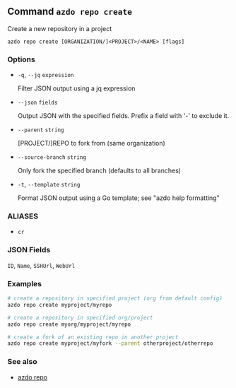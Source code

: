 ## Command `azdo repo create`

Create a new repository in a project

```
azdo repo create [ORGANIZATION/]<PROJECT>/<NAME> [flags]
```

### Options


* `-q`, `--jq` `expression`

	Filter JSON output using a jq expression

* `--json` `fields`

	Output JSON with the specified fields. Prefix a field with &#39;-&#39; to exclude it.

* `--parent` `string`

	[PROJECT/]REPO to fork from (same organization)

* `--source-branch` `string`

	Only fork the specified branch (defaults to all branches)

* `-t`, `--template` `string`

	Format JSON output using a Go template; see &#34;azdo help formatting&#34;


### ALIASES

- `cr`

### JSON Fields

`ID`, `Name`, `SSHUrl`, `WebUrl`

### Examples

```bash
# create a repository in specified project (org from default config)
azdo repo create myproject/myrepo

# create a repository in specified org/project
azdo repo create myorg/myproject/myrepo

# create a fork of an existing repo in another project
azdo repo create myproject/myfork --parent otherproject/otherrepo
```

### See also

* [azdo repo](./azdo_repo.md)
